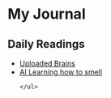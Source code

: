 <!DOCTYPE html>
<html lang="en">
<head>
    <meta charset="UTF-8">
    <meta name="viewport" content="width=device-width, initial-scale=1.0">
    <title>My Journal</title>
</head>
<body>
    <h1>My Journal</h1>
    <h2>Daily Readings</h2>
    <ul>
        <li><a href="https://github.com/faith250/my-journal/blob/main/daily_readings/2024-11-04.md">Uploaded Brains</a></li>
        <li><a href="https://github.com/faith250/my-journal/blob/main/daily_readings/2024-11-07.md">AI Learning how to smell</a></li>
        
    </ul>
</body>
</html>
